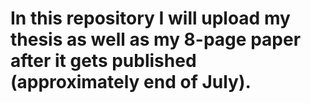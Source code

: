 # In this repository I will upload my thesis as well as my 8-page paper after it gets published (approximately end of July).
